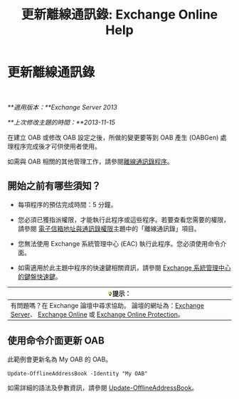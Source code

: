﻿---
title: '更新離線通訊錄: Exchange Online Help'
TOCTitle: 更新離線通訊錄
ms:assetid: 448a207e-41b4-4cef-9fe9-a68b81e2ec4e
ms:mtpsurl: https://technet.microsoft.com/zh-tw/library/Aa997684(v=EXCHG.150)
ms:contentKeyID: 50473147
ms.date: 05/23/2018
mtps_version: v=EXCHG.150
ms.translationtype: MT
---

# 更新離線通訊錄

 

_**適用版本：**Exchange Server 2013_

_**上次修改主題的時間：**2013-11-15_

在建立 OAB 或修改 OAB 設定之後，所做的變更要等到 OAB 產生 (OABGen) 處理程序完成後才可供使用者使用。

如需與 OAB 相關的其他管理工作，請參閱[離線通訊錄程序](offline-address-book-procedures-exchange-2013-help.md)。

## 開始之前有哪些須知？

  - 每項程序的預估完成時間：5 分鐘。

  - 您必須已獲指派權限，才能執行此程序或這些程序。若要查看您需要的權限，請參閱 [電子信箱地址與通訊錄權限](email-address-and-address-book-permissions-exchange-2013-help.md)主題中的「離線通訊錄」項目。

  - 您無法使用 Exchange 系統管理中心 (EAC) 執行此程序。您必須使用命令介面。

  - 如需適用於此主題中程序的快速鍵相關資訊，請參閱 [Exchange 系統管理中心的鍵盤快速鍵](keyboard-shortcuts-in-the-exchange-admin-center-exchange-online-protection-help.md)。

<table>
<thead>
<tr class="header">
<th><img src="images/Bb124558.tip(EXCHG.150).gif" title="提示" alt="提示" />提示：</th>
</tr>
</thead>
<tbody>
<tr class="odd">
<td>有問題嗎？在 Exchange 論壇中尋求協助。 論壇的網址為：<a href="https://go.microsoft.com/fwlink/p/?linkid=60612">Exchange Server</a>、 <a href="https://go.microsoft.com/fwlink/p/?linkid=267542">Exchange Online</a> 或 <a href="https://go.microsoft.com/fwlink/p/?linkid=285351">Exchange Online Protection</a>。</td>
</tr>
</tbody>
</table>


## 使用命令介面更新 OAB

此範例會更新名為 My OAB 的 OAB。

    Update-OfflineAddressBook -Identity "My OAB"

如需詳細的語法及參數資訊，請參閱 [Update-OfflineAddressBook](https://technet.microsoft.com/zh-tw/library/aa995979\(v=exchg.150\))。

